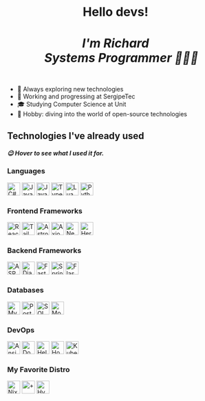 <div align="center">
  <h1> Hello devs!
  <div>
    <h5>
      I'm Richard <br>
      &nbsp;&nbsp;&nbsp;&nbsp;Systems Programmer 🧑🏻‍💻
    </h5>
  </div>
  </h1>
</div>

- :thinking: Always exploring new technologies
- :rocket: Working and progressing at SergipeTec
- :mortar_board: Studying Computer Science at Unit
- :diving_mask: Hobby: diving into the world of open-source technologies

## Technologies I've already used

##### :wink: Hover to see what I used it for.

<div>
  <h3> Languages </h3>
  <img src="https://img.shields.io/badge/C%23-512BD4?logo=cplusplus&logoColor=FFF&style=for-the-badge"        alt="C#"         title="My current stack"          height="30px" >
  <img src="https://img.shields.io/badge/Java-F80000?logo=coffeescript&logoColor=FFF&style=for-the-badge"     alt="Java"       title="Some university projects"  height="30px" >
  <img src="https://img.shields.io/badge/JavaScript-F7DF1E?logo=javascript&logoColor=000&style=for-the-badge" alt="JavaScript" title="Simple web scripts"        height="30px" >
  <img src="https://img.shields.io/badge/TypeScript-007ACC?logo=typescript&logoColor=FFF&style=for-the-badge" alt="TypeScript" title="More secure frontend code" height="30px" >
  <img src="https://img.shields.io/badge/Lua-2C2D72?logo=lua&logoColor=FFF&style=for-the-badge"               alt="Lua"        title="For Neovim customization"  height="30px" >
  <img src="https://img.shields.io/badge/Python-FFD43B?logo=python&logoColor=007EC6&style=for-the-badge"      alt="Python"     title="Create scripts quickly"    height="30px" >
  
  <h3> Frontend Frameworks </h3>
  <img src="https://img.shields.io/badge/React-20232A?logo=react&logoColor=61DAFB&style=for-the-badge"             alt="React"        title="Web UI development"               height="30px" >
  <img src="https://img.shields.io/badge/Tailwind%20CSS-06B6D4?logo=tailwindcss&logoColor=FFF&style=for-the-badge" alt="Tailwind CSS" title="Utility-first styling"            height="30px" >
  <img src="https://img.shields.io/badge/Astro-BC52EE?logo=astro&logoColor=FFF&style=for-the-badge"                alt="Astro"        title="Content-driven websites"          height="30px" >
  <img src="https://img.shields.io/badge/Axios-5A29E4?logo=axios&logoColor=FFF&style=for-the-badge"                alt="Axios"        title="Frontend <—> backend integration" height="30px" >
  <img src="https://img.shields.io/badge/Next.js-000?logo=nextdotjs&logoColor=FFF&style=for-the-badge"             alt="Next.js"      title="Modern web development"           height="30px" >
  <img src="https://img.shields.io/badge/HeroUI-000?logo=heroui&logoColor=fff&style=for-the-badge"                 alt="HeroUI"       title="Beautiful components"             height="30px" >
  
  <h3> Backend Frameworks </h3>
  <img src="https://img.shields.io/badge/ASP.NET-512BD4?logo=dotnet&logoColor=FFF&style=for-the-badge"             alt="ASP.NET"     title="Best backend development framework" height="30px" >
  <img src="https://img.shields.io/badge/Django-092E20?logo=django&logoColor=97CA00&style=for-the-badge"           alt="Django"      title="In one of my software residences"   height="30px" >
  <img src="https://img.shields.io/badge/FastAPI-109989?logo=FASTAPI&logoColor=FFF&style=for-the-badge"            alt="FastAPI"     title="Fast API Development   ; )"         height="30px" >
  <img src="https://img.shields.io/badge/Spring_Boot-F2F4F9?logo=spring-boot&logoColor=6DB33F&style=for-the-badge" alt="Spring Boot" title="Various academic projects"          height="30px" >
  <img src="https://img.shields.io/badge/Flask-000?logo=flask&logoColor=FFF&style=for-the-badge"                   alt="Flask"       title="My first steps in web development"  height="30px" >
  
  <h3> Databases </h3>
  <img src="https://img.shields.io/badge/MySQL-005C84?logo=mysql&logoColor=FFF&style=for-the-badge"                 alt="MySQL"      title="In one of my software residences"             height="30px" >
  <img src="https://img.shields.io/badge/PostgreSQL-4169E1?logo=postgresql&logoColor=FFF&style=for-the-badge"       alt="PostgreSQL" title="More robust and advanced DBMS"                height="30px" >
  <img src="https://img.shields.io/badge/SQL%20Server-CC2927?logo=amazondynamodb&logoColor=FFF&style=for-the-badge" alt="SQL Server" title="Main DB at my first job"                      height="30px" >
  <img src="https://img.shields.io/badge/MongoDB-4EA94B?logo=mongodb&logoColor=FFF&style=for-the-badge"             alt="MongoDB"    title="Convenient BSON storage in some RESTful APIs" height="30px" >
  
  <h3> DevOps </h3>
  <img src="https://img.shields.io/badge/Ansible-000?logo=ansible&logoColor=fff&style=for-the-badge"          alt="Ansible"    title="Automate system configuration" height="30px" >
  <img src="https://img.shields.io/badge/Docker-2496ED?logo=docker&logoColor=FFF&style=for-the-badge"         alt="Docker"     title="Application containerization"  height="30px" >
  <img src="https://img.shields.io/badge/Helm-0F1689?logo=helm&logoColor=fff&style=for-the-badge"             alt="Helm"       title="Kubernetes package manager"    height="30px" >
  <img src="https://img.shields.io/badge/Hostinger-673DE6?logo=hostinger&logoColor=FFF&style=for-the-badge"   alt="Hostinger"  title="Is where I host my VPS"        height="30px" >
  <img src="https://img.shields.io/badge/Kubernetes-326CE5?logo=kubernetes&logoColor=fff&style=for-the-badge" alt="Kubernetes" title="Container orchestration"       height="30px" >
  
  <h3> My Favorite Distro </h3>
  <img src="https://img.shields.io/badge/NixOS-5277C3?logo=nixos&logoColor=FFF&style=for-the-badge"       alt="NixOS"    title="A system that I can build declaratively!" height="30px" >
  <img src="https://img.shields.io/badge/%2B-44ACE8?style=for-the-badge"                                  alt="+"        title="Nix + Hypr = Perfection!"                 height="30px" >
  <img src="https://img.shields.io/badge/Hyprland-58E1FF?logo=hyprland&logoColor=000&style=for-the-badge" alt="Hyprland" title="The ultimate composer!"                   height="30px" >
</div>
